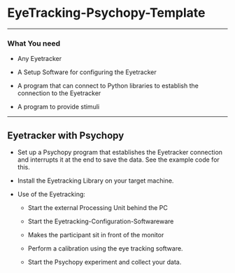 # EyeTracking-Psychopy-Template

----

### What You need

* Any Eyetracker

* A Setup Software for configuring the Eyetracker

* A program that can connect to Python libraries to establish the connection to the Eyetracker

* A program to provide stimuli

----

## Eyetracker with Psychopy

* Set up a Psychopy program that establishes the Eyetracker connection and interrupts it at the end to save the data. See the example code for this. 

* Install the Eyetracking Library on your target machine.

* Use of the Eyetracking:

  * Start the external Processing Unit behind the PC

  * Start the Eyetracking-Configuration-Softwareware

  * Makes the participant sit in front of the monitor

  * Perform a calibration using the eye tracking software.
  
  * Start the Psychopy experiment and collect your data.
  
